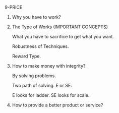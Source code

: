 9-PRICE

1. Why you have to work?

2. The Type of Works (IMPORTANT CONCEPTS)

   What you have to sacrifice to get what you want.
   
   Robustness of Techniques.
   
   Reward Type.
   
3. How to make money with integrity?

   By solving problems.
   
   Two path of solving. E or SE.
   
   E looks for ladder. SE looks for scale.
   
4. How to provide a better product or service?